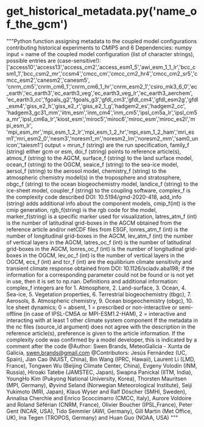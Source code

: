 # get_historical_metadata.py('name_of_the_gcm')

"""Python function assigning metadata to the coupled model configurations contributing historical experiments to CMIP5 and 6
    Dependencies: numpy
    input = name of the coupled model configuration (list of character strings), possible entries are (case-sensitive!):
    ['access10','access13','access_cm2','access_esm1_5','awi_esm_1_1_lr','bcc_csm1_1','bcc_csm2_mr','ccsm4','cmcc_cm','cmcc_cm2_hr4','cmcc_cm2_sr5','cmcc_esm2','canesm2','canesm5',
    'cnrm_cm5','cnrm_cm6_1','cnrm_cm6_1_hr','cnrm_esm2_1','csiro_mk3_6_0','ec_earth','ec_earth3','ec_earth3_veg','ec_earth3_veg_lr','ec_earth3_aerchem',
    'ec_earth3_cc','fgoals_g2','fgoals_g3','gfdl_cm3','gfdl_cm4','gfdl_esm2g','gfdl_esm4','giss_e2_h','giss_e2_r','giss_e2_1_g','hadgem2_es','hadgem2_cc',
    'hadgem3_gc31_mm','iitm_esm','inm_cm4','inm_cm5','ipsl_cm5a_lr','ipsl_cm5a_mr','ipsl_cm6a_lr','kiost_esm','miroc5','miroc6','miroc_esm','miroc_es2l','mpi_esm_lr',
    'mpi_esm_mr','mpi_esm_1_2_lr','mpi_esm_1_2_hr','mpi_esm_1_2_ham','mri_esm1','mri_esm2_0','nesm3','noresm1_m','noresm2_lm','noresm2_mm','sam0_unicon','taiesm1']
    output = mrun_f (string) are the run specification, family_f (string) either gcm or esm, doi_f (string) points to reference article(s),
    atmos_f (string) to the AGCM, surface_f (string) to the land surface model, ocean_f (string) to the OGCM, seaice_f (string) to the sea-ice model,
    aersol_f (string) to the aerosol model, chemistry_f (string) to the atmospheric chemistry model(s) in the troposphere and stratosphere,
    obgc_f (string) to the ocean biogeochemistry model, landice_f (string) to the ice-sheet model, coupler_f (string) to the coupling software,
    complex_f is the complexity code described DOI: 10.5194/gmd-2020-418, add_info (string) adds additional info about the component models,
    cmip_f(int) is the cmip generation, rgb_f(string) is the rgb code for the model, marker_f(string) is a specific marker used for visualization,
    latres_atm_f (int) is the number of latitudinal grid-boxes in the AGCM obtained from the reference article and/or netCDF files from ESGF,
    lonres_atm_f (int) is the number of longitudinal grid-boxes in the AGCM, lev_atm_f (int) the number of vertical layers in the AGCM,
    latres_oc_f (int) is the number of latitudinal grid-boxes in the AGCM, lonres_oc_f (int) is the number of longitudinal grid-boxes in the OGCM,
    lev_oc_f (int) is the number of vertical layers in the OGCM, ecs_f (int) and tcr_f (int) are the equilibrium climate sensitivity and transient climate response
    obtained from DOI: 10.1126/sciadv.aba198; if the information for a corresponding parameter could not be found or is not yet in use, then it is set to np.nan.
    Definitions and additional information:
    complex_f integers are for 1. Atmosphere, 2. Land-surface, 3. Ocean, 4. Sea-ice, 5. Vegetation properties, 6. Terrestrial biogeochemistry (tbgc),
    7. Aerosols, 8. Atmospheric chemistry, 9. Ocean biogeochemistry (obgc), 10. Ice sheet dynamics;
    0 = absent, 1 = prescribed or non-interactive or semi-offline (in case of IPSL-CM5A or MPI-ESM1.2-HAM), 2 = interactive and interacting with at least 1 other climate system component
    If the metadata in the nc files (source_id argument) does not agree with the description in the reference article(s), preference is given to the article information.
    If the complexity code was confirmed by a model developer, this is indicated by a comment after the code
    @Author: Swen Brands, MeteoGalicia - Xunta de Galicia, swen.brands@gmail.com
    @Contributors: Jesús Fernández (UC, Spain), Jian Cao (NUIST, China), Bin Wang (IPRC, Hawaii), Laurent Li (LMD, France), Tongwen Wu (Beijing Climate Center, China),
    Evgeny Volodin (INM, Russia), Hiroaki Tatebe (JAMSTEC, Japan), Swapna Panickal (IITM, India), YoungHo Kim (Pukyong National University, Korea),
    Thorsten Mauritsen (MPI, Germany), Øyvind Seland (Norwegian Meteorological Institute), Seiji Yukimoto (MRI, Japan), Klaus Wyser and Ralf Döscher (SMHI, Sweden),
    Annalisa Cherchie and Enrico Scoccimarro (CMCC, Italy), Aurore Voldoire and Roland Séférian (CNRM, France), Olivier Boucher (IPSL,France),
    Peter Gent (NCAR, USA), Tido Semmler (AWI, Germany), Gill Martin (Met Office, UK), Ina Tegen (TROPOS, Germany) and Huan Guo (NOAA, USA)
"""
